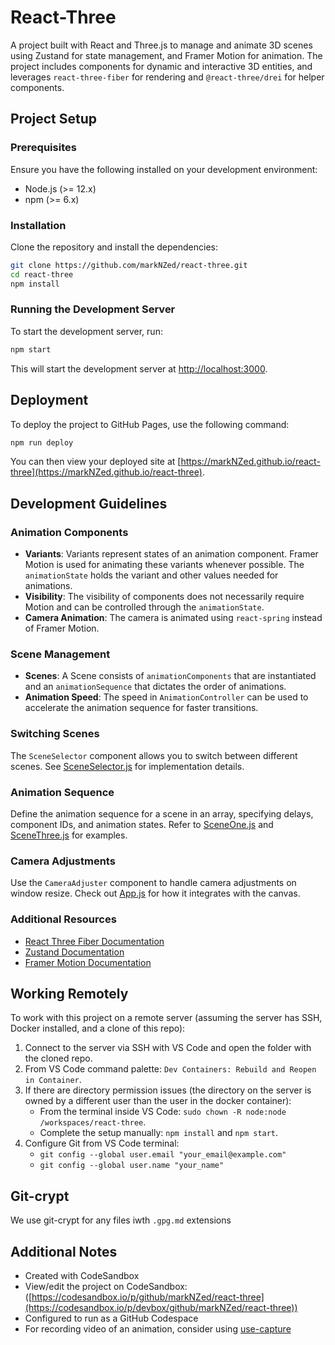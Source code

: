 # React-Three

A project built with React and Three.js to manage and animate 3D scenes using Zustand for state management, and Framer Motion for animation. The project includes components for dynamic and interactive 3D entities, and leverages `react-three-fiber` for rendering and `@react-three/drei` for helper components.

## Project Setup

### Prerequisites

Ensure you have the following installed on your development environment:
- Node.js (>= 12.x)
- npm (>= 6.x)

### Installation

Clone the repository and install the dependencies:

```bash
git clone https://github.com/markNZed/react-three.git
cd react-three
npm install
```

### Running the Development Server

To start the development server, run:

```bash
npm start
```

This will start the development server at [http://localhost:3000](http://localhost:3000).

## Deployment

To deploy the project to GitHub Pages, use the following command:

```bash
npm run deploy
```

You can then view your deployed site at [https://markNZed.github.io/react-three](https://markNZed.github.io/react-three).

## Development Guidelines

### Animation Components

- **Variants**: Variants represent states of an animation component. Framer Motion is used for animating these variants whenever possible. The `animationState` holds the variant and other values needed for animations.
- **Visibility**: The visibility of components does not necessarily require Motion and can be controlled through the `animationState`.
- **Camera Animation**: The camera is animated using `react-spring` instead of Framer Motion.

### Scene Management

- **Scenes**: A Scene consists of `animationComponents` that are instantiated and an `animationSequence` that dictates the order of animations.
- **Animation Speed**: The speed in `AnimationController` can be used to accelerate the animation sequence for faster transitions.

### Switching Scenes

The `SceneSelector` component allows you to switch between different scenes. See [SceneSelector.js](src/SceneSelector.js) for implementation details.

### Animation Sequence

Define the animation sequence for a scene in an array, specifying delays, component IDs, and animation states. Refer to [SceneOne.js](src/scenes/SceneOne.js) and [SceneThree.js](src/scenes/SceneThree.js) for examples.

### Camera Adjustments

Use the `CameraAdjuster` component to handle camera adjustments on window resize. Check out [App.js](src/App.js) for how it integrates with the canvas.

### Additional Resources

- [React Three Fiber Documentation](https://docs.pmnd.rs/react-three-fiber/getting-started/introduction)
- [Zustand Documentation](https://github.com/pmndrs/zustand)
- [Framer Motion Documentation](https://www.framer.com/motion/)

## Working Remotely

To work with this project on a remote server (assuming the server has SSH, Docker installed, and a clone of this repo):

1. Connect to the server via SSH with VS Code and open the folder with the cloned repo.
2. From VS Code command palette: `Dev Containers: Rebuild and Reopen in Container`.
3. If there are directory permission issues (the directory on the server is owned by a different user than the user in the docker container):
   - From the terminal inside VS Code: `sudo chown -R node:node /workspaces/react-three`.
   - Complete the setup manually: `npm install` and `npm start`.
4. Configure Git from VS Code terminal:
   - `git config --global user.email "your_email@example.com"`
   - `git config --global user.name "your_name"`

## Git-crypt

We use git-crypt for any files iwth `.gpg.md` extensions

## Additional Notes

- Created with CodeSandbox
- View/edit the project on CodeSandbox: ([https://codesandbox.io/p/github/markNZed/react-three](https://codesandbox.io/p/devbox/github/markNZed/react-three))
- Configured to run as a GitHub Codespace
- For recording video of an animation, consider using [use-capture](https://github.com/gsimone/use-capture)
